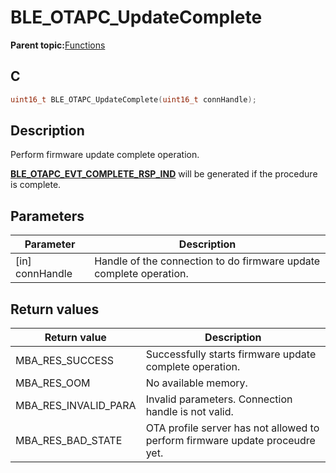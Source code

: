 # BLE\_OTAPC\_UpdateComplete

**Parent topic:**[Functions](GUID-45BBEAF5-6AC8-4907-91BF-BF8D646FE2E3.md)

## C

```c
uint16_t BLE_OTAPC_UpdateComplete(uint16_t connHandle);
```

## Description

Perform firmware update complete operation.

**[BLE\_OTAPC\_EVT\_COMPLETE\_RSP\_IND](GUID-19484883-2CB0-4497-A6CF-3A4254BBF654.md)** will be generated if the procedure is complete.

## Parameters

|Parameter|Description|
|---------|-----------|
|\[in\] connHandle|Handle of the connection to do firmware update complete operation.|

## Return values

|Return value|Description|
|------------|-----------|
|MBA\_RES\_SUCCESS|Successfully starts firmware update complete operation.|
|MBA\_RES\_OOM|No available memory.|
|MBA\_RES\_INVALID\_PARA|Invalid parameters. Connection handle is not valid.|
|MBA\_RES\_BAD\_STATE|OTA profile server has not allowed to perform firmware update proceudre yet.|

